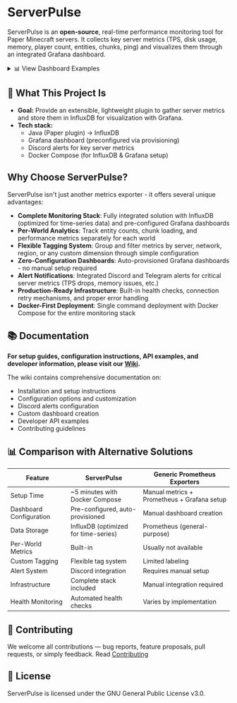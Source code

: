 # ServerPulse

ServerPulse is an **open-source**, real-time performance monitoring tool for Paper Minecraft servers. It collects key server metrics (TPS, disk usage, memory, player count, entities, chunks, ping) and visualizes them through an integrated Grafana dashboard.

<details>
<summary>📊 View Dashboard Examples</summary>

![ServerPulse Grafana Dashboard Example1](img/dashboard.png)
*Example dashboard view 1: General Server Overview*

![ServerPulse Grafana Dashboard Example2](img/dashboard2.png)
*Example dashboard view 2: Per-World Details*

</details>

## 📖 What This Project Is

- **Goal:** Provide an extensible, lightweight plugin to gather server metrics and store them in InfluxDB for visualization with Grafana.
- **Tech stack:**
    - Java (Paper plugin) → InfluxDB
    - Grafana dashboard (preconfigured via provisioning)
    - Discord alerts for key server metrics
    - Docker Compose (for InfluxDB & Grafana setup)

## Why Choose ServerPulse?

ServerPulse isn't just another metrics exporter - it offers several unique advantages:

* **Complete Monitoring Stack**: Fully integrated solution with InfluxDB (optimized for time-series data) and pre-configured Grafana dashboards
* **Per-World Analytics**: Track entity counts, chunk loading, and performance metrics separately for each world
* **Flexible Tagging System**: Group and filter metrics by server, network, region, or any custom dimension through simple configuration
* **Zero-Configuration Dashboards**: Auto-provisioned Grafana dashboards - no manual setup required
* **Alert Notifications**: Integrated Discord and Telegram alerts for critical server metrics (TPS drops, memory issues, etc.)
* **Production-Ready Infrastructure**: Built-in health checks, connection retry mechanisms, and proper error handling
* **Docker-First Deployment**: Single command deployment with Docker Compose for the entire monitoring stack

## 📚 Documentation

**For setup guides, configuration instructions, API examples, and developer information, please visit our [Wiki](https://github.com/renvins/serverpulse/wiki).**

The wiki contains comprehensive documentation on:
- Installation and setup instructions
- Configuration options and customization
- Discord alerts configuration
- Custom dashboard creation
- Developer API examples
- Contributing guidelines

## 📊 Comparison with Alternative Solutions

| Feature | ServerPulse | Generic Prometheus Exporters |
|---------|------------|--------------------------|
| Setup Time | ~5 minutes with Docker Compose | Manual metrics + Prometheus + Grafana setup |
| Dashboard Configuration | Pre-configured, auto-provisioned | Manual dashboard creation |
| Data Storage | InfluxDB (optimized for time-series) | Prometheus (general-purpose) |
| Per-World Metrics | Built-in | Usually not available |
| Custom Tagging | Flexible tag system | Limited labeling |
| Alert System | Discord integration | Requires manual setup |
| Infrastructure | Complete stack included | Manual integration required |
| Health Monitoring | Automated health checks | Varies by implementation |

## 🤝 Contributing

We welcome all contributions — bug reports, feature proposals, pull requests, or simply feedback. Read [Contributing](https://github.com/renvins/serverpulse/wiki/7.-Contributing-guidelines)

## 📄 License

ServerPulse is licensed under the GNU General Public License v3.0.
